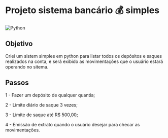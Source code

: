 
# Projeto sistema bancário 💰 simples     
![Python](https://img.shields.io/badge/python-3670A0?style=for-the-badge&logo=python&logoColor=ffdd54) 

## Objetivo 
Criei um sistem simples em python para
listar todos os depósitos e saques realizados na conta, e será exibido as movimentações que o usuário estará operando no sitema. 

## Passos

1 -  Fazer um depósito de qualquer quantia;

2 -  Limite diário de saque 3 vezes;

3 - Limite de saque até  R$ 500,00; 

4 -  Emissão de extrato quando o usuário desejar para checar as movimentações.
